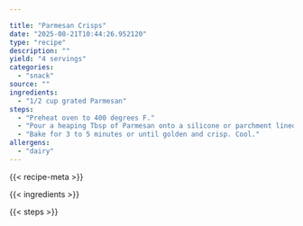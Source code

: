 ```yaml
---

title: "Parmesan Crisps"
date: "2025-08-21T10:44:26.952120"
type: "recipe"
description: ""
yield: "4 servings"
categories:
  - "snack"
source: ""
ingredients:
  - "1/2 cup grated Parmesan"
steps:
  - "Preheat oven to 400 degrees F."
  - "Pour a heaping Tbsp of Parmesan onto a silicone or parchment lined baking sheet and lightly pat down. A silicone baking sheet is highly recommended. Repeat with the remaining cheese, spacing the spoonfuls about a 1/2 inch apart."
  - "Bake for 3 to 5 minutes or until golden and crisp. Cool."
allergens:
  - "dairy"
---
```


{{< recipe-meta >}}

{{< ingredients >}}

{{< steps >}}
